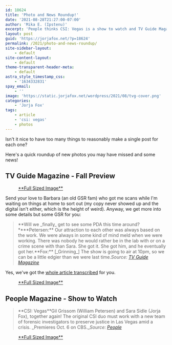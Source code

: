```yaml
---
id: 18624
title: 'Photo and News Roundup!'
date: '2021-08-28T21:27:00-07:00'
author: 'Mika E. (Ipstenu)'
excerpt: 'People thinks CSI: Vegas is a show to watch and TV Guide Magazine gave them the cover!'
layout: post
guid: 'https://jorjafox.net/?p=18624'
permalink: /2021/photo-and-news-roundup/
site-sidebar-layout:
    - default
site-content-layout:
    - default
theme-transparent-header-meta:
    - default
astra_style_timestamp_css:
    - '1634332831'
spay_email:
    - ''
image: 'https://static.jorjafox.net/wordpress/2021/08/tvg-cover.png'
categories:
    - 'Jorja Fox'
tags:
    - article
    - 'csi: vegas'
    - photos
---
```


Isn't it nice to have too many things to reasonably make a single post for each one?

Here's a quick roundup of new photos you may have missed and some news!

<h2>TV Guide Magazine - Fall Preview</h2>

<div class="wp-block-image"><figure class="aligncenter size-full"><img src="https://static.jorjafox.net/wordpress/2021/08/08-09-tvguidemag.jpg" alt="" class="wp-image-18630"/><figcaption><a href="https://jorjafox.net/gallery/media/covers/2021/08-09-tvguidemag.jpg.htm">**Full Sized Image**</a></figcaption></figure></div>

Send your love to Barbara (an old GSR fam) who got me scans while I'm waiting on things at home to sort out (my copy never showed up and the digital isn't either, which is the height of weird). Anyway, we get more into some details but some GSR for you:

<blockquote class="wp-block-quote">**Will we _finally_ get to see some PDA this time around?****Petersen:** Our attraction to each other was always based on the work. We were always in some kind of mind meld when we were working. There was nobody he would rather be in the lab with or on a crime scene with than Sara. She got it. She got him, and he eventually got her.**Fox:** [_Grinning_] The show is going to air at 10pm, so we can be a little edgier than we were last time.<cite>Source: <a href="https://jorjafox.net/library/news/2021/tvguidemagazine-20210930/">TV Guide Magazine</a></cite></blockquote>

Yes, we've got the <a href="https://jorjafox.net/library/news/2021/tvguidemagazine-20210930/">whole article transcribed</a> for you.

<figure class="wp-block-image size-large"><a href="https://jorjafox.net/gallery/media/print/tvguide/tvguide-20210830.jpg.htm"><img src="https://static.jorjafox.net/wordpress/2021/08/tvginset-960x468.png" alt="" class="wp-image-18638"/></a><figcaption><a href="https://jorjafox.net/gallery/media/print/tvguide/tvguide-20210830.jpg.htm">**Full Sized Image**</a></figcaption></figure>

<h2>People Magazine - Show to Watch</h2>

<blockquote class="wp-block-quote">**CSI: Vegas**Gil Grissom (William Petersen) and Sara Sidle (Jorja Fox), together again! The original CSI duo must work with a new team of forensic investigators to preserve justice in Las Vegas amid a crisis.&nbsp;_Premieres Oct. 6 on CBS._<cite>Source: <a href="https://people.com/tv/fall-2021-tv-shows-to-watch/?slide=becfd1fb-49da-4a8f-9918-3278fd375f88#becfd1fb-49da-4a8f-9918-3278fd375f88">People</a></cite></blockquote>

<div class="wp-block-image"><figure class="aligncenter size-full"><a href="https://jorjafox.net/gallery/media/online/2021/20210827-people.jpg.htm"><img src="https://static.jorjafox.net/wordpress/2021/08/20210827-people.jpg" alt="" class="wp-image-18625"/></a><figcaption><a href="https://jorjafox.net/gallery/media/online/2021/20210827-people.jpg.htm">**Full Sized Image**</a></figcaption></figure></div>
